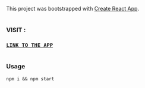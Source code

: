This project was bootstrapped with [Create React App](https://github.com/facebook/create-react-app).

#
### VISIT :

### [`LINK TO THE APP`](https://smartparking.arunabharjun.now.sh/)
#


### Usage

`npm i && npm start`
